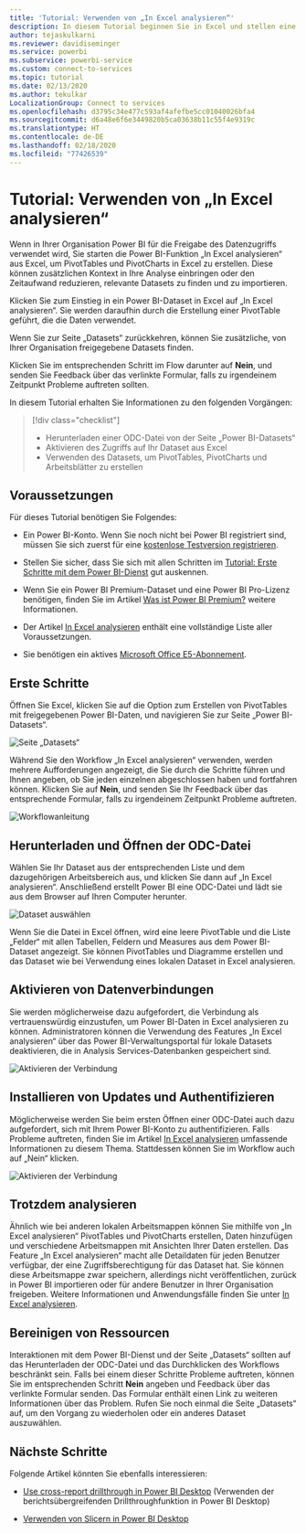 ```yaml
---
title: 'Tutorial: Verwenden von „In Excel analysieren“'
description: In diesem Tutorial beginnen Sie in Excel und stellen eine Verbindung zu der Seite „Power BI-Datasets“ her, um Datasets in Excel zu importieren.
author: tejaskulkarni
ms.reviewer: davidiseminger
ms.service: powerbi
ms.subservice: powerbi-service
ms.custom: connect-to-services
ms.topic: tutorial
ms.date: 02/13/2020
ms.author: tekulkar
LocalizationGroup: Connect to services
ms.openlocfilehash: d3795c34e477c593af4afefbe5cc01040026bfa4
ms.sourcegitcommit: d6a48e6f6e3449820b5ca03638b11c55f4e9319c
ms.translationtype: HT
ms.contentlocale: de-DE
ms.lasthandoff: 02/18/2020
ms.locfileid: "77426539"
---
```

# <a name="tutorial-use-power-bi-analyze-in-excel-starting-in-excel"></a>Tutorial: Verwenden von „In Excel analysieren“

Wenn in Ihrer Organisation Power BI für die Freigabe des Datenzugriffs verwendet wird, Sie starten die Power BI-Funktion „In Excel analysieren“ aus Excel, um PivotTables und PivotCharts in Excel zu erstellen. Diese können zusätzlichen Kontext in Ihre Analyse einbringen oder den Zeitaufwand reduzieren, relevante Datasets zu finden und zu importieren.

Klicken Sie zum Einstieg in ein Power BI-Dataset in Excel auf „In Excel analysieren“. Sie werden daraufhin durch die Erstellung einer PivotTable geführt, die die Daten verwendet.  

Wenn Sie zur Seite „Datasets“ zurückkehren, können Sie zusätzliche, von Ihrer Organisation freigegebene Datasets finden.

Klicken Sie im entsprechenden Schritt im Flow darunter auf **Nein**, und senden Sie Feedback über das verlinkte Formular, falls zu irgendeinem Zeitpunkt Probleme auftreten sollten.  

In diesem Tutorial erhalten Sie Informationen zu den folgenden Vorgängen:

> [!div class="checklist"]
> * Herunterladen einer ODC-Datei von der Seite „Power BI-Datasets“
> * Aktivieren des Zugriffs auf Ihr Dataset aus Excel
> * Verwenden des Datasets, um PivotTables, PivotCharts und Arbeitsblätter zu erstellen

## <a name="prerequisites"></a>Voraussetzungen

Für dieses Tutorial benötigen Sie Folgendes:

* Ein Power BI-Konto. Wenn Sie noch nicht bei Power BI registriert sind, müssen Sie sich zuerst für eine [kostenlose Testversion registrieren](https://app.powerbi.com/signupredirect?pbi_source=web).

* Stellen Sie sicher, dass Sie sich mit allen Schritten im [Tutorial: Erste Schritte mit dem Power BI-Dienst](https://docs.microsoft.com/power-bi/service-get-started) gut auskennen.

* Wenn Sie ein Power BI Premium-Dataset und eine Power BI Pro-Lizenz benötigen, finden Sie im Artikel [Was ist Power BI Premium?](https://docs.microsoft.com/power-bi/service-premium-what-is) weitere Informationen.

* Der Artikel [In Excel analysieren](https://docs.microsoft.com/power-bi/service-analyze-in-excel#requirements) enthält eine vollständige Liste aller Voraussetzungen.

* Sie benötigen ein aktives [Microsoft Office E5-Abonnement](https://www.microsoft.com/microsoft-365/business/office-365-enterprise-e5-business-software?activetab=pivot%3aoverviewtab).

## <a name="get-started"></a>Erste Schritte

Öffnen Sie Excel, klicken Sie auf die Option zum Erstellen von PivotTables mit freigegebenen Power BI-Daten, und navigieren Sie zur Seite „Power BI-Datasets“.

![Seite „Datasets“](media/service-tutorial-analyze-in-excel/tutorial-analyze-in-excel-01.png)

Während Sie den Workflow „In Excel analysieren“ verwenden, werden mehrere Aufforderungen angezeigt, die Sie durch die Schritte führen und Ihnen angeben, ob Sie jeden einzelnen abgeschlossen haben und fortfahren können. Klicken Sie auf **Nein**, und senden Sie Ihr Feedback über das entsprechende Formular, falls zu irgendeinem Zeitpunkt Probleme auftreten.

![Workflowanleitung](media/service-tutorial-analyze-in-excel/tutorial-analyze-in-excel-02.png)

## <a name="download-and-open-the-odc-file"></a>Herunterladen und Öffnen der ODC-Datei

Wählen Sie Ihr Dataset aus der entsprechenden Liste und dem dazugehörigen Arbeitsbereich aus, und klicken Sie dann auf „In Excel analysieren“. Anschließend erstellt Power BI eine ODC-Datei und lädt sie aus dem Browser auf Ihren Computer herunter.

![Dataset auswählen](media/service-tutorial-analyze-in-excel/tutorial-analyze-in-excel-03.png)

Wenn Sie die Datei in Excel öffnen, wird eine leere PivotTable und die Liste „Felder“ mit allen Tabellen, Feldern und Measures aus dem Power BI-Dataset angezeigt. Sie können PivotTables und Diagramme erstellen und das Dataset wie bei Verwendung eines lokalen Dataset in Excel analysieren.

## <a name="enable-data-connections"></a>Aktivieren von Datenverbindungen

Sie werden möglicherweise dazu aufgefordert, die Verbindung als vertrauenswürdig einzustufen, um Power BI-Daten in Excel analysieren zu können. Administratoren können die Verwendung des Features „In Excel analysieren“ über das Power BI-Verwaltungsportal für lokale Datasets deaktivieren, die in Analysis Services-Datenbanken gespeichert sind.

![Aktivieren der Verbindung](media/service-tutorial-analyze-in-excel/tutorial-analyze-in-excel-04.png)

## <a name="install-updates-and-authenticate"></a>Installieren von Updates und Authentifizieren

Möglicherweise werden Sie beim ersten Öffnen einer ODC-Datei auch dazu aufgefordert, sich mit Ihrem Power BI-Konto zu authentifizieren.  Falls Probleme auftreten, finden Sie im Artikel [In Excel analysieren](https://docs.microsoft.com/power-bi/service-analyze-in-excel#sign-in-to-power-bi ) umfassende Informationen zu diesem Thema. Stattdessen können Sie im Workflow auch auf „Nein“ klicken.

![Aktivieren der Verbindung](media/service-tutorial-analyze-in-excel/tutorial-analyze-in-excel-05.png)

## <a name="analyze-away"></a>Trotzdem analysieren

Ähnlich wie bei anderen lokalen Arbeitsmappen können Sie mithilfe von „In Excel analysieren“ PivotTables und PivotCharts erstellen, Daten hinzufügen und verschiedene Arbeitsmappen mit Ansichten Ihrer Daten erstellen. Das Feature „In Excel analysieren“ macht alle Detaildaten für jeden Benutzer verfügbar, der eine Zugriffsberechtigung für das Dataset hat. Sie können diese Arbeitsmappe zwar speichern, allerdings nicht veröffentlichen, zurück in Power BI importieren oder für andere Benutzer in Ihrer Organisation freigeben. Weitere Informationen und Anwendungsfälle finden Sie unter [In Excel analysieren](https://docs.microsoft.com/power-bi/service-analyze-in-excel#analyze-away).

## <a name="clean-up-resources"></a>Bereinigen von Ressourcen

Interaktionen mit dem Power BI-Dienst und der Seite „Datasets“ sollten auf das Herunterladen der ODC-Datei und das Durchklicken des Workflows beschränkt sein. Falls bei einem dieser Schritte Probleme auftreten, können Sie im entsprechenden Schritt **Nein** angeben und Feedback über das verlinkte Formular senden. Das Formular enthält einen Link zu weiteren Informationen über das Problem. Rufen Sie noch einmal die Seite „Datasets“ auf, um den Vorgang zu wiederholen oder ein anderes Dataset auszuwählen.

## <a name="next-steps"></a>Nächste Schritte

Folgende Artikel könnten Sie ebenfalls interessieren:

* [Use cross-report drillthrough in Power BI Desktop](https://docs.microsoft.com/power-bi/desktop-cross-report-drill-through) (Verwenden der berichtsübergreifenden Drillthroughfunktion in Power BI Desktop)

* [Verwenden von Slicern in Power BI Desktop](https://docs.microsoft.com/power-bi/visuals/power-bi-visualization-slicers)
